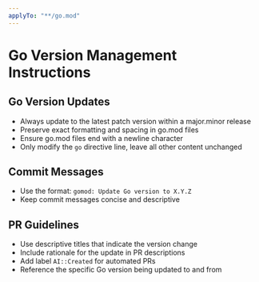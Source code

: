```yaml
---
applyTo: "**/go.mod"
---
```


# Go Version Management Instructions

## Go Version Updates
- Always update to the latest patch version within a major.minor release
- Preserve exact formatting and spacing in go.mod files
- Ensure go.mod files end with a newline character
- Only modify the `go` directive line, leave all other content unchanged

## Commit Messages
- Use the format: `gomod: Update Go version to X.Y.Z`
- Keep commit messages concise and descriptive

## PR Guidelines
- Use descriptive titles that indicate the version change
- Include rationale for the update in PR descriptions
- Add label `AI::Created` for automated PRs
- Reference the specific Go version being updated to and from
